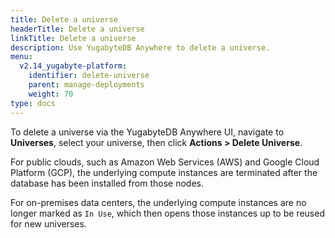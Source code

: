```yaml
---
title: Delete a universe
headerTitle: Delete a universe
linkTitle: Delete a universe
description: Use YugabyteDB Anywhere to delete a universe.
menu:
  v2.14_yugabyte-platform:
    identifier: delete-universe
    parent: manage-deployments
    weight: 70
type: docs
---
```


To delete a universe via the YugabyteDB Anywhere UI, navigate to **Universes**, select your universe, then click **Actions > Delete Universe**.

For public clouds, such as Amazon Web Services (AWS) and Google Cloud Platform (GCP), the underlying compute instances are terminated after the database has been installed from those nodes.

For on-premises data centers, the underlying compute instances are no longer marked as `In Use`, which then opens those instances up to be reused for new universes.
